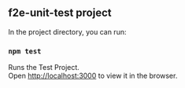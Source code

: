 ## f2e-unit-test project

In the project directory, you can run:

### `npm test`

Runs the Test Project.<br>
Open [http://localhost:3000](http://localhost:3000) to view it in the browser.

